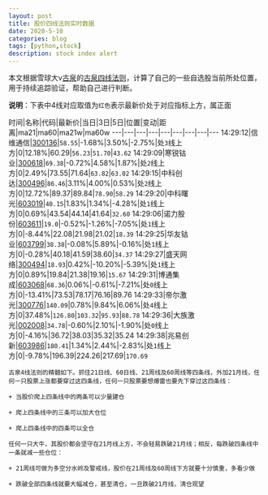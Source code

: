 ```yaml
---
layout: post
title: 股价四线法则实时数据
date: 2020-5-10
categories: blog
tags: [python,stock]
description: stock index alert
---
```



本文根据雪球大v[古泉](https://xueqiu.com/u/7148646888)的[古泉四线法则](https://xueqiu.com/7148646888/130498192)，计算了自己的一些自选股当前所处位置，用于持续追踪验证，帮助自己进行判断。

**说明**：下表中4线对应取值为`红色`表示最新价处于对应指标上方，属正面

时间|名称|代码|最新价|当日|3日|5日|位置|变动|距离|ma21|ma60|ma21w|ma60w
---|---|---|---|---|---|---|---|---
14:29:12|信维通信|[300136](https://xueqiu.com/S/SZ300136)|`58.55`|-1.68%|3.50%|-2.75%|处`3`线上方|0|12.18%|60.29|`56.23`|`51.70`|`43.62`
14:29:09|寒锐钴业|[300618](https://xueqiu.com/S/SZ300618)|`69.38`|-0.72%|4.58%|1.87%|处`2`线上方|0|2.49%|73.55|71.64|`63.82`|`63.02`
14:29:15|中科创达|[300496](https://xueqiu.com/S/SZ300496)|`86.46`|3.11%|4.00%|0.53%|处`2`线上方|0|12.72%|89.37|89.84|`78.90`|`58.29`
14:29:20|中科曙光|[603019](https://xueqiu.com/S/SH603019)|`40.15`|1.83%|1.34%|-4.28%|处`1`线上方|0|0.69%|43.54|44.14|41.64|`32.60`
14:29:06|诺力股份|[603611](https://xueqiu.com/S/SH603611)|`19.0`|-0.52%|-1.26%|-7.05%|处`1`线上方|0|-8.44%|22.08|21.98|21.02|`18.39`
14:29:25|华友钴业|[603799](https://xueqiu.com/S/SH603799)|`38.38`|-0.08%|5.89%|-0.16%|处`1`线上方|0|-0.28%|40.18|41.59|38.60|`34.37`
14:29:27|盛天网络|[300494](https://xueqiu.com/S/SZ300494)|`18.93`|0.42%|-10.20%|-5.39%|处`1`线上方|0|0.89%|19.84|21.38|19.16|`15.67`
14:29:31|博通集成|[603068](https://xueqiu.com/S/SH603068)|`68.36`|0.06%|-0.61%|-7.21%|处`0`线上方|0|-13.41%|73.53|78.17|76.16|89.76
14:29:33|帝尔激光|[300776](https://xueqiu.com/S/SZ300776)|`140.09`|0.78%|9.84%|6.06%|处`4`线上方|0|37.48%|`126.80`|`103.32`|`95.93`|`88.78`
14:29:36|大族激光|[002008](https://xueqiu.com/S/SZ002008)|`34.78`|-0.60%|2.10%|-1.90%|处`0`线上方|0|-4.16%|36.72|38.03|35.32|35.24
14:29:38|兆易创新|[603986](https://xueqiu.com/S/SH603986)|`180.41`|1.34%|2.44%|-2.83%|处`1`线上方|0|-9.78%|196.39|224.26|217.69|`170.69`

```
古泉4线法则的精髓如下。抓住21日线、60日线、21周线及60周线等四条线，外加21月线，任何一只股票上涨都要穿过这四条线，任何一只股票要想爆雷也要先下穿过这四条线：

+ 当股价爬上四条线中的两条可以少量建仓

+ 爬上四条线中的三条可以加大仓位

+ 爬上四条线中的四条可以全仓

任何一只大牛，其股价都会坚守在21月线上方，不会轻易跌破21月线；相反，每跌破四条线中一条就减一些仓位：

+ 21周线可做为多空分水岭及警戒线，股价在21周线及60周线下方就要十分慎重，多看少做

+ 跌破全部四条线就要大幅减仓，甚至清仓，一旦跌破21月线，清仓观望
```